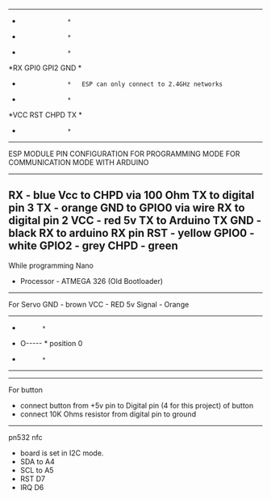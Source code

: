 ********************
*                  *
*                  *
*                  *
*RX GPI0 GPI2 GND  *
*                  *   ESP can only connect to 2.4GHz networks
*                  *
*VCC RST CHPD TX   *
*                  *
********************
ESP MODULE PIN CONFIGURATION                             FOR PROGRAMMING MODE                         FOR COMMUNICATION MODE WITH ARDUINO
-----------------------------                            --------------------                         -----------------------------------
RX - blue						 Vcc to CHPD via 100 Ohm			TX to digital pin 3
TX - orange						 GND to GPIO0 via wire				RX to digital pin 2
VCC - red 5v						 TX to Arduino TX
GND - black						 RX to arduino RX pin
RST - yellow
GPIO0 - white
GPIO2 - grey
CHPD - green
---------------------------------------------------------------------------
While programming Nano
- Processor - ATMEGA 326 (Old Bootloader)
---------------------------------------------------------------------------
For Servo
GND - brown
VCC - RED 5v
Signal - Orange
*************
*           *
*   O-----  *    position 0
*           *
*************
----------------------------------------------------------------------------
For button
- connect button from +5v pin to Digital pin (4 for this project) of button
- connect 10K Ohms resistor from digital pin to ground
----------------------------------------------------------------------------
pn532 nfc
- board is set in I2C mode.
- SDA to A4
- SCL to A5
- RST D7
- IRQ D6
